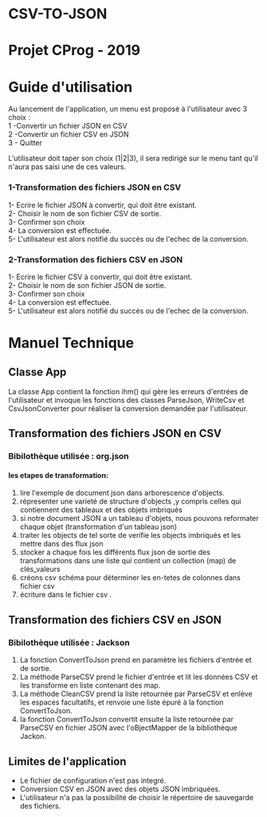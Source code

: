# CSV-TO-JSON

# Projet CProg - 2019


# Guide d'utilisation
Au lancement de l'application, un menu est proposé à l'utilisateur avec 3 choix : <br/>
1 -Convertir un fichier JSON en CSV <br/>
2 -Convertir un fichier CSV en JSON <br/>
3 - Quitter<br/>

L'utilisateur doit taper son choix (1|2|3), il sera redirigé sur le menu tant qu'il n'aura pas saisi une de ces valeurs. <br/>

### 1-Transformation des fichiers JSON en CSV
1- Ecrire le fichier JSON à convertir, qui doit être existant. <br/>
2- Choisir le nom de son fichier CSV de sortie. <br/>
3- Confirmer son choix <br/>
4- La conversion est effectuée. <br/>
5- L'utilisateur est alors notifié du succés ou de l'echec de la conversion. <br/>

### 2-Transformation des fichiers CSV en JSON
1- Ecrire le fichier CSV à convertir, qui doit être existant. <br/>
2- Choisir le nom de son fichier JSON de sortie.<br/>
3- Confirmer son choix <br/>
4- La conversion est effectuée. <br/>
5- L'utilisateur est alors notifié du succés ou de l'echec de la conversion. <br/>


# Manuel Technique

## Classe App
La classe App contient la fonction ihm() qui gère les erreurs d'entrées de l'utilisateur et invoque les fonctions des classes ParseJson, WriteCsv et CsvJsonConverter pour réaliser la conversion demandée par l'utilisateur.

## Transformation des fichiers JSON en CSV 
### Bibilothèque utilisée : org.json
#### les etapes de transformation:
1. lire l'exemple de document json dans arborescence d'objects. </br>
2. répresenter une varieté de structure d'objects ,y compris celles qui contiennent des tableaux et des objets imbriqués <br/>
3. si notre document JSON a un tableau d'objets, nous pouvons reformater chaque objet (transformation d'un tableau json) <br/>
4. traiter les objects de tel sorte de verifie les objects imbriqués et les mettre dans des flux json  <br/>
5. stocker a chaque fois les différents flux json de sortie des transformations dans une liste qui contient un collection (map) de clés_valeurs  <br/>
6. créons csv schéma pour déterminer les en-tetes de colonnes dans fichier csv  <br/>
7. écriture  dans le fichier csv .  <br/>

## Transformation des fichiers CSV en JSON

### Bibilothèque utilisée : Jackson
1. La fonction ConvertToJson prend en paramètre les fichiers d'entrée et de sortie. <br/>
2. La méthode ParseCSV prend le fichier d'entrée et lit les données CSV et les transforme en liste contenant des map. <br/>
3. La méthode CleanCSV prend la liste retournée par ParseCSV et enlève les espaces facultatifs, et renvoie une liste épuré à la fonction ConvertToJson. <br/>
4. la fonction ConvertToJson convertit ensuite la liste retournée par ParseCSV en fichier JSON avec l'oBjectMapper de la bibliothèque Jackon. <br/>

## Limites de l'application 
- Le fichier de configuration n'est pas integré.
- Conversion CSV en JSON avec des objets JSON imbriquées.
- L'utilisateur n'a pas la possibilité de choisir le répertoire de sauvegarde des fichiers. 
